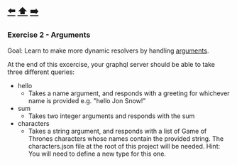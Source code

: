 [⬅️](exercise-1.md) [⬆️️](../README.md) [➡️](exercise-3.md)
---

### Exercise 2 - Arguments

Goal:
Learn to make more dynamic resolvers by handling [arguments](http://graphql.org/learn/queries/#arguments).

At the end of this excercise, your graphql server should be able to take three different queries:

* hello
  - Takes a name argument, and responds with a greeting for whichever name is provided e.g. "hello Jon Snow!"
* sum
  - Takes two integer arguments and responds with the sum
* characters
  - Takes a string argument, and responds with a list of Game of Thrones characters whose names contain the provided string. The characters.json file at the root of this project will be needed. Hint: You will need to define a new type for this one.